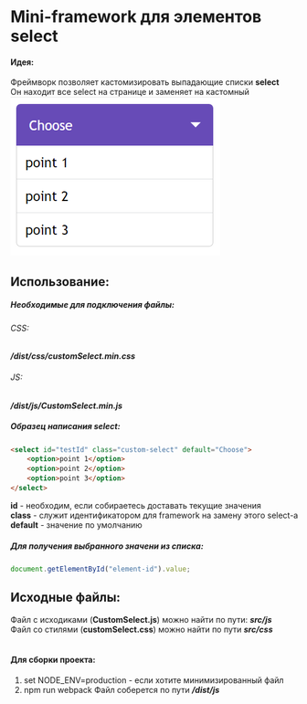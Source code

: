 # Mini-framework для элементов **select**

#### Идея:
Фреймворк позволяет кастомизировать выпадающие списки **select** </br>
Он находит все select на странице и заменяет на кастомный
</br>
![Пример](./src/img/example.png)
## Использование:
##### Необходимые для подключения файлы:
###### CSS:
***/dist/css/customSelect.min.css***
######  JS:
***/dist/js/CustomSelect.min.js***
##### Образец написания select:
```html
<select id="testId" class="custom-select" default="Choose">
    <option>point 1</option>
    <option>point 2</option>
    <option>point 3</option>
</select>
```
**id** - необходим, если собираетесь доставать текущие значения
</br>
**class** - служит идентификатором для framework на замену этого select-а
</br>
**default** - значение по умолчанию
##### Для получения выбранного значени из списка:
```js
document.getElementById("element-id").value;
```
## Исходные файлы:
Файл с исходиками (**CustomSelect.js**) можно найти по пути: ***src/js*** </br>
Файл со стилями (**customSelect.css**) можно найти по пути ***src/css*** </br>
</br>

#### Для сборки проекта:
1. set NODE_ENV=production - если хотите минимизированный файл
2. npm run webpack
Файл соберется по пути ***/dist/js***

